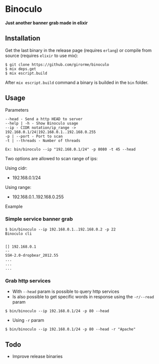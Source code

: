 # Binoculo

**Just another banner grab made in elixir**

## Installation

Get the last binary in the release page (requires `erlang`) or compile from source (requires `elixir` to use mix):

```
$ git clone https://github.com/girorme/binoculo
$ mix deps.get
$ mix escript.build
```

After `mix escript.build` command a binary is builded in the `bin` folder.

## Usage

Parameters
```
--head - Send a http HEAD to server
--help | -h - Show Binoculo usage
--ip - CIDR notation/ip_range -> 192.168.0.1/24|192.168.0.1..192.168.0.255
-p | --port - Port to scan
-t | --threads - Number of threads

Ex: bin/binoculo --ip "192.168.0.1/24" -p 8080 -t 45 --head
```

Two options are allowed to scan range of ips:

Using cidr:
- 192.168.0.1/24

Using range:
- 192.168.0.1..192.168.0.255

Example

### Simple service banner grab

```
$ bin/binoculo --ip 192.168.0.1..192.168.0.2 -p 22
Binoculo cli


[] 192.168.0.1
--
SSH-2.0-dropbear_2012.55
...
...
...
```

### Grab http services

- With `--head` param is possible to query http services
- Is also possible to get specific words in response using the  `-r/--read` param

```
$ bin/binoculo --ip 192.168.0.1/24 -p 80 --head
```
- Using `-r` param

```
$ bin/binoculo --ip 192.168.0.1/24 -p 80 --head -r "Apache"
```

## Todo
- Improve release binaries
